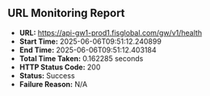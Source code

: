 ## URL Monitoring Report

- **URL:** https://api-gw1-prod1.fisglobal.com/gw/v1/health
- **Start Time:** 2025-06-06T09:51:12.240899
- **End Time:** 2025-06-06T09:51:12.403184
- **Total Time Taken:** 0.162285 seconds
- **HTTP Status Code:** 200
- **Status:** Success
- **Failure Reason:** N/A
